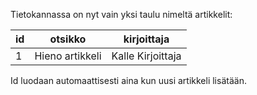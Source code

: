 Tietokannassa on nyt vain yksi taulu nimeltä artikkelit: 

**id** | **otsikko** | **kirjoittaja**
-------|-------------|----------------
1 | Hieno artikkeli | Kalle Kirjoittaja

Id luodaan automaattisesti aina kun uusi artikkeli lisätään.


